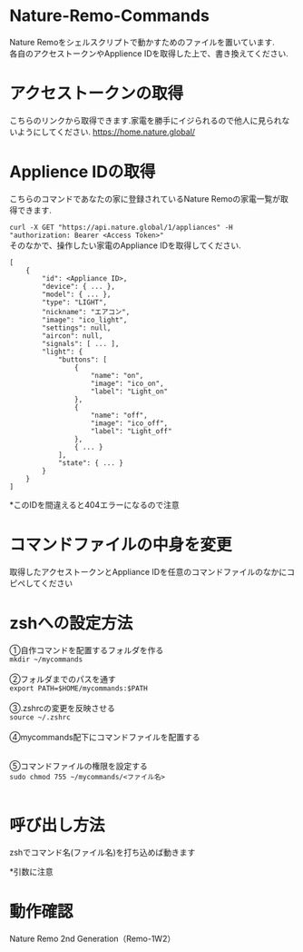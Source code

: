 # Nature-Remo-Commands
Nature Remoをシェルスクリプトで動かすためのファイルを置いています.<br>
各自のアクセストークンやApplience IDを取得した上で、書き換えてください.

# アクセストークンの取得
こちらのリンクから取得できます.家電を勝手にイジられるので他人に見られないようにしてください.
https://home.nature.global/

# Applience IDの取得
こちらのコマンドであなたの家に登録されているNature Remoの家電一覧が取得できます.

```curl -X GET "https://api.nature.global/1/appliances" -H "authorization: Bearer <Access Token>"```
<br>そのなかで、操作したい家電のAppliance IDを取得してください.
```
[
    {
        "id": <Appliance ID>,
        "device": { ... },
        "model": { ... },
        "type": "LIGHT",
        "nickname": "エアコン",
        "image": "ico_light",
        "settings": null,
        "aircon": null,
        "signals": [ ... ],
        "light": {
            "buttons": [
                {
                    "name": "on",
                    "image": "ico_on",
                    "label": "Light_on"
                },
                {
                    "name": "off",
                    "image": "ico_off",
                    "label": "Light_off"
                },
                { ... }
            ],
            "state": { ... }
        }
    }
]
```
*このIDを間違えると404エラーになるので注意

# コマンドファイルの中身を変更
取得したアクセストークンとAppliance IDを任意のコマンドファイルのなかにコピペしてください

# zshへの設定方法
①自作コマンドを配置するフォルダを作る<br>
```mkdir ~/mycommands```<br>
<br>
②フォルダまでのパスを通す<br>
```export PATH=$HOME/mycommands:$PATH```<br>
<br>
③.zshrcの変更を反映させる<br>
```source ~/.zshrc```<br>
<br>
④mycommands配下にコマンドファイルを配置する<br>
<br>

⑤コマンドファイルの権限を設定する<br>
```sudo chmod 755 ~/mycommands/<ファイル名>```<br>
<br>

# 呼び出し方法
zshでコマンド名(ファイル名)を打ち込めば動きます
<br>

*引数に注意

# 動作確認
Nature Remo  2nd Generation（Remo-1W2）
